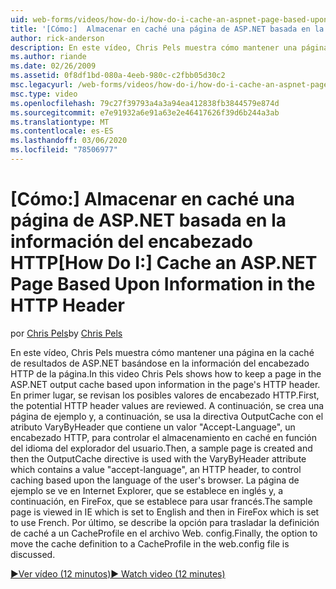 ```yaml
---
uid: web-forms/videos/how-do-i/how-do-i-cache-an-aspnet-page-based-upon-information-in-the-http-header
title: '[Cómo:]  Almacenar en caché una página de ASP.NET basada en la información del encabezado HTTP | Microsoft Docs'
author: rick-anderson
description: En este vídeo, Chris Pels muestra cómo mantener una página en la caché de resultados de ASP.NET basándose en la información del encabezado HTTP de la página. En primer lugar, el posible encabe HTTP...
ms.author: riande
ms.date: 02/26/2009
ms.assetid: 0f8df1bd-080a-4eeb-980c-c2fbb05d30c2
msc.legacyurl: /web-forms/videos/how-do-i/how-do-i-cache-an-aspnet-page-based-upon-information-in-the-http-header
msc.type: video
ms.openlocfilehash: 79c27f39793a4a3a94ea412838fb3844579e874d
ms.sourcegitcommit: e7e91932a6e91a63e2e46417626f39d6b244a3ab
ms.translationtype: MT
ms.contentlocale: es-ES
ms.lasthandoff: 03/06/2020
ms.locfileid: "78506977"
---
```

# <a name="how-do-i--cache-an-aspnet-page-based-upon-information-in-the-http-header"></a><span data-ttu-id="ec5b8-104">[Cómo:]  Almacenar en caché una página de ASP.NET basada en la información del encabezado HTTP</span><span class="sxs-lookup"><span data-stu-id="ec5b8-104">[How Do I:]  Cache an ASP.NET Page Based Upon Information in the HTTP Header</span></span>

<span data-ttu-id="ec5b8-105">por [Chris Pels](https://twitter.com/chrispels)</span><span class="sxs-lookup"><span data-stu-id="ec5b8-105">by [Chris Pels](https://twitter.com/chrispels)</span></span>

<span data-ttu-id="ec5b8-106">En este vídeo, Chris Pels muestra cómo mantener una página en la caché de resultados de ASP.NET basándose en la información del encabezado HTTP de la página.</span><span class="sxs-lookup"><span data-stu-id="ec5b8-106">In this video Chris Pels shows how to keep a page in the ASP.NET output cache based upon information in the page's HTTP header.</span></span> <span data-ttu-id="ec5b8-107">En primer lugar, se revisan los posibles valores de encabezado HTTP.</span><span class="sxs-lookup"><span data-stu-id="ec5b8-107">First, the potential HTTP header values are reviewed.</span></span> <span data-ttu-id="ec5b8-108">A continuación, se crea una página de ejemplo y, a continuación, se usa la directiva OutputCache con el atributo VaryByHeader que contiene un valor "Accept-Language", un encabezado HTTP, para controlar el almacenamiento en caché en función del idioma del explorador del usuario.</span><span class="sxs-lookup"><span data-stu-id="ec5b8-108">Then, a sample page is created and then the OutputCache directive is used with the VaryByHeader attribute which contains a value "accept-language", an HTTP header, to control caching based upon the language of the user's browser.</span></span> <span data-ttu-id="ec5b8-109">La página de ejemplo se ve en Internet Explorer, que se establece en inglés y, a continuación, en FireFox, que se establece para usar francés.</span><span class="sxs-lookup"><span data-stu-id="ec5b8-109">The sample page is viewed in IE which is set to English and then in FireFox which is set to use French.</span></span> <span data-ttu-id="ec5b8-110">Por último, se describe la opción para trasladar la definición de caché a un CacheProfile en el archivo Web. config.</span><span class="sxs-lookup"><span data-stu-id="ec5b8-110">Finally, the option to move the cache definition to a CacheProfile in the web.config file is discussed.</span></span>

[<span data-ttu-id="ec5b8-111">&#9654;Ver vídeo (12 minutos)</span><span class="sxs-lookup"><span data-stu-id="ec5b8-111">&#9654; Watch video (12 minutes)</span></span>](https://channel9.msdn.com/Blogs/ASP-NET-Site-Videos/how-do-i-cache-an-aspnet-page-based-upon-information-in-the-http-header)
